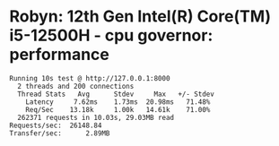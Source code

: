
Robyn:  12th Gen Intel(R) Core(TM) i5-12500H - cpu governor: performance
===
```
Running 10s test @ http://127.0.0.1:8000
  2 threads and 200 connections
  Thread Stats   Avg      Stdev     Max   +/- Stdev
    Latency     7.62ms    1.73ms  20.98ms   71.48%
    Req/Sec    13.18k     1.00k   14.61k    71.00%
  262371 requests in 10.03s, 29.03MB read
Requests/sec:  26148.84
Transfer/sec:      2.89MB

```
